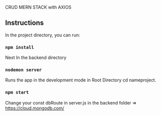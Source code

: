 CRUD MERN STACK with AXIOS

## Instructions

In the project directory, you can run:

### `npm install`


Next In the backend directory

### `nodemon server`

Runs the app in the development mode in Root Directory cd nameproject.<br>

### `npm start`

Change your const dbRoute  in server.js in the backend folder   => https://cloud.mongodb.com/
